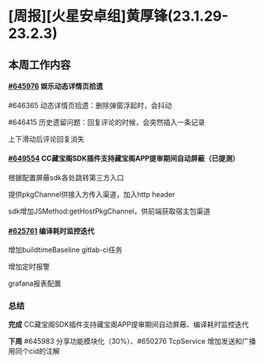# [周报][火星安卓组]黄厚锋(23.1.29-23.2.3)

## 本周工作内容

#### [#645976](https://icc.pm.netease.com/v6/issues/645976) 娱乐动态详情页拾遗

#646365 动态详情页拾遗：删除弹窗浮起时，会抖动

#646415 历史遗留问题：回复评论的时候，会突然插入一条记录

上下滑动后评论回复消失

#### [#649554](https://icc.pm.netease.com/v6/issues/649554) CC藏宝阁SDK插件支持藏宝阁APP提审期间自动屏蔽（已提测）

根据配置屏蔽sdk各处跳转第三方入口

提供pkgChannel供接入方传入渠道，加入http header

sdk增加JSMethod:getHostPkgChannel，供前端获取宿主包渠道

#### [#625761](https://icc.pm.netease.com/v6/issues/625761) 编译耗时监控迭代

增加buildtimeBaseline gitlab-ci任务

增加定时报警

grafana报表配置

### 总结

**完成** CC藏宝阁SDK插件支持藏宝阁APP提审期间自动屏蔽、编译耗时监控迭代

**下周** #645983 分享功能模块化（30%）、#650276 TcpService 增加发送和广播用同个cid的注解

